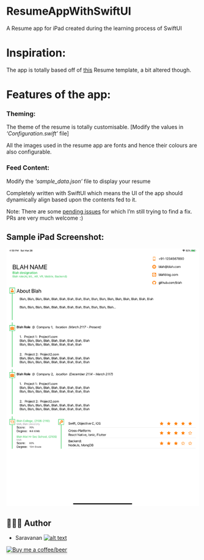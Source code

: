 # ResumeAppWithSwiftUI
A Resume app for iPad created during the learning process of SwiftUI

# Inspiration:
The app is totally based off of [this](https://koenig-media.raywenderlich.com/downloads/Resume_RendonCepeda.pdf) Resume template, a bit altered though.

# Features of the app:
### Theming:
The theme of the resume is totally customisable. [Modify the values in <i>‘Configuration.swift’</i> file]

All the images used in the resume app are fonts and hence their colours are also configurable.



### Feed Content:
Modify the <i>‘sample_data.json’</i> file to display your resume

Completely written with SwiftUI which means the UI of the app should dynamically align based upon the contents fed to it.

Note: There are some [pending issues](https://github.com/saru2020/ResumeAppWithSwiftUI/issues) for which I’m still trying to find a fix. 
PRs are very much welcome :)

## Sample iPad Screenshot:
![ResumeiPadApp](https://raw.githubusercontent.com/saru2020/SwiftUIResumeApp/master/AppScreenshot.png)

## 👨🏻‍💻 Author
[1.1]: http://i.imgur.com/tXSoThF.png
[1]: http://www.twitter.com/saruhere

* Saravanan [![alt text][1.1]][1]

<a class="bmc-button" target="_blank" href="https://www.buymeacoffee.com/saru2020"><img src="https://www.buymeacoffee.com/assets/img/custom_images/orange_img.png" alt="Buy me a coffee/beer" style="height: 41px !important;width: 174px !important;box-shadow: 0px 3px 2px 0px rgba(190, 190, 190, 0.5) !important;-webkit-box-shadow: 0px 3px 2px 0px rgba(190, 190, 190, 0.5) !important;"><span style="margin-left:5px"></span></a>
